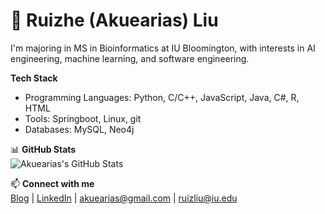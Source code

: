 # 👋 Ruizhe (Akuearias) Liu

<!--
**Akuearias/akuearias** is a ✨ _special_ ✨ repository because its `README.md` (this file) appears on your GitHub profile.

Here are some ideas to get you started:

- 🔭 I’m currently working on ...
- 🌱 I’m currently learning ...
- 👯 I’m looking to collaborate on ...
- 🤔 I’m looking for help with ...
- 💬 Ask me about ...
- 📫 How to reach me: ...
- 😄 Pronouns: ...
- ⚡ Fun fact: ...
-->

I'm majoring in MS in Bioinformatics at IU Bloomington, with interests in AI engineering, machine learning, and software engineering.

**Tech Stack**  
- Programming Languages: Python, C/C++, JavaScript, Java, C#, R, HTML
- Tools: Springboot, Linux, git
- Databases: MySQL, Neo4j

📊 **GitHub Stats**  
![Akuearias's GitHub Stats](https://github-readme-stats.vercel.app/api?username=akuearias&show_icons=true&theme=tokyonight)

📫 **Connect with me**  
[Blog](https://akuearias.github.io/) | [LinkedIn](https://www.linkedin.com/in/ruizhe-liu-b59299333/) | akuearias@gmail.com | ruizliu@iu.edu

